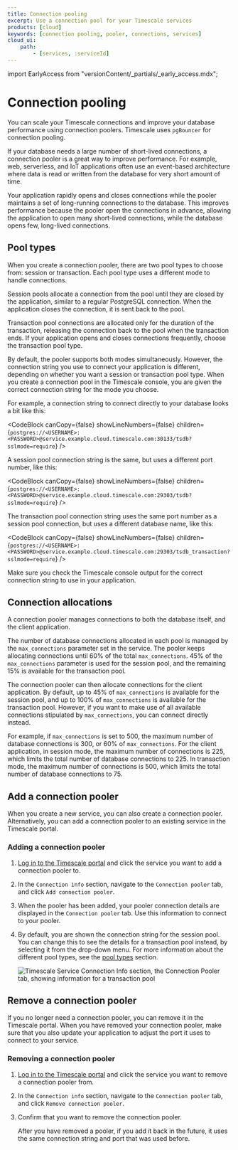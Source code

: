 ```yaml
---
title: Connection pooling
excerpt: Use a connection pool for your Timescale services
products: [cloud]
keywords: [connection pooling, pooler, connections, services]
cloud_ui:
    path:
        - [services, :serviceId]
---
```


import EarlyAccess from "versionContent/_partials/_early_access.mdx";

# Connection pooling

You can scale your Timescale connections and improve your database performance
using connection poolers. Timescale uses `pgBouncer` for connection pooling.

If your database needs a large number of short-lived connections, a connection
pooler is a great way to improve performance. For example, web, serverless, and
IoT applications often use an event-based architecture where data is read or
written from the database for very short amount of time.



Your application rapidly opens and closes connections while the pooler
maintains a set of long-running connections to the database. This improves
performance because the pooler open the connections in advance,  allowing the
application to open many short-lived connections, while the database opens few,
long-lived connections.

## Pool types

When you create a connection pooler, there are two pool types to choose from:
session or transaction. Each pool type uses a different mode to handle
connections.

Session pools allocate a connection from the pool until they are closed by the
application, similar to a regular PostgreSQL connection. When the application
closes the connection, it is sent back to the pool.

Transaction pool connections are allocated only for the duration of the
transaction, releasing the connection back to the pool when the transaction
ends. If your application opens and closes connections frequently, choose the
transaction pool type.

By default, the pooler supports both modes simultaneously. However, the
connection string you use to connect your application is different, depending on
whether you want a session or transaction pool type. When you create a
connection pool in the Timescale console, you are given the correct connection
string for the mode you choose.

For example, a connection string to connect directly to your database looks a
bit like this:

<CodeBlock canCopy={false} showLineNumbers={false} children={`
postgres://<USERNAME>:<PASSWORD>@service.example.cloud.timescale.com:30133/tsdb?sslmode=require
`} />

A session pool connection string is the same, but uses a different port number,
like this:

<CodeBlock canCopy={false} showLineNumbers={false} children={`
postgres://<USERNAME>:<PASSWORD>@service.example.cloud.timescale.com:29303/tsdb?sslmode=require
`} />

The transaction pool connection string uses the same port number as a session
pool connection, but uses a different database name, like this:

<CodeBlock canCopy={false} showLineNumbers={false} children={`
postgres://<USERNAME>:<PASSWORD>@service.example.cloud.timescale.com:29303/tsdb_transaction?sslmode=require
`} />

Make sure you check the Timescale console output for the correct connection
string to use in your application.

## Connection allocations

A connection pooler manages connections to both the database itself, and the
client application.

The number of database connections allocated in each pool is managed by the
`max_connections` parameter set in the service. The pooler keeps allocating
connections until 60% of the total `max_connections`. 45% of the
`max_connections` parameter is used for the session pool, and the remaining 15%
is available for the transaction pool.

The connection pooler can then allocate connections for the client application.
By default, up to 45% of `max_connections` is available for the session pool,
and up to 100% of `max_connections` is available for the transaction pool.
However, if you want to make use of all available connections stipulated by
`max_connections`, you can connect directly instead.

For example, if `max_connections` is set to 500, the maximum number of database
connections is 300, or 60% of `max_connections`. For the client application, in
session mode, the maximum number of connections is 225, which limits the total
number of database connections to 225. In transaction mode, the maximum number
of connections is 500, which limits the total number of database connections to
75.

## Add a connection pooler

When you create a new service, you can also create a connection
pooler. Alternatively, you can add a connection pooler to an existing service in
the Timescale portal.

<Procedure>

### Adding a connection pooler

1.  [Log in to the Timescale portal][cloud-login] and click the service
    you want to add a connection pooler to.
1.  In the `Connection info` section, navigate to the `Connection pooler` tab,
    and click `Add connection pooler`.
1.  When the pooler has been added, your pooler connection details are displayed
    in the `Connection pooler` tab. Use this information to connect to your
    pooler.
1.  By default, you are shown the connection string for the session pool. You
    can change this to see the details for a transaction pool instead, by
    selecting it from the drop-down menu. For more information about the
    different pool types, see the [pool types][about-connection-pooling-types]
    section.

    <img class="main-content__illustration"
    src="https://assets.timescale.com/docs/images/connection_pooler.webp"
    width={1375} height={944}
    alt="Timescale Service Connection Info section, the Connection Pooler tab, showing information for a transaction pool" />

</Procedure>

## Remove a connection pooler

If you no longer need a connection pooler, you can remove it in the Timescale
portal. When you have removed your connection pooler, make sure that you also
update your application to adjust the port it uses to connect to your service.

<Procedure>

### Removing a connection pooler

1.  [Log in to the Timescale portal][cloud-login] and click the service
    you want to remove a connection pooler from.
1.  In the `Connection info` section, navigate to the `Connection pooler` tab,
    and click `Remove connection pooler`.
1.  Confirm that you want to remove the connection pooler.

    <Highlight type="note">
    After you have removed a pooler, if you add it back in the future, it uses the
    same connection string and port that was used before.
    </Highlight>

</Procedure>

[cloud-login]: https://console.cloud.timescale.com
[about-connection-pooling-types]: /use-timescale/:currentVersion:/services/connection-pooling#pool-types
